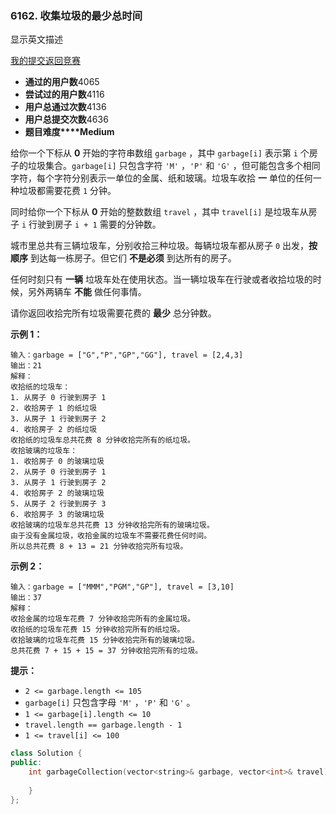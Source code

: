 ### 6162. 收集垃圾的最少总时间

 显示英文描述

 

[我的提交](https://leetcode.cn/contest/weekly-contest-308/problems/minimum-amount-of-time-to-collect-garbage/submissions/)[返回竞赛](https://leetcode.cn/contest/weekly-contest-308/)

- **通过的用户数**4065
- **尝试过的用户数**4116
- **用户总通过次数**4136
- **用户总提交次数**4636
- **题目难度****Medium**

给你一个下标从 **0** 开始的字符串数组 `garbage` ，其中 `garbage[i]` 表示第 `i` 个房子的垃圾集合。`garbage[i]` 只包含字符 `'M'` ，`'P'` 和 `'G'` ，但可能包含多个相同字符，每个字符分别表示一单位的金属、纸和玻璃。垃圾车收拾 **一** 单位的任何一种垃圾都需要花费 `1` 分钟。

同时给你一个下标从 **0** 开始的整数数组 `travel` ，其中 `travel[i]` 是垃圾车从房子 `i` 行驶到房子 `i + 1` 需要的分钟数。

城市里总共有三辆垃圾车，分别收拾三种垃圾。每辆垃圾车都从房子 `0` 出发，**按顺序** 到达每一栋房子。但它们 **不是必须** 到达所有的房子。

任何时刻只有 **一辆** 垃圾车处在使用状态。当一辆垃圾车在行驶或者收拾垃圾的时候，另外两辆车 **不能** 做任何事情。

请你返回收拾完所有垃圾需要花费的 **最少** 总分钟数。

 

**示例 1：**

```
输入：garbage = ["G","P","GP","GG"], travel = [2,4,3]
输出：21
解释：
收拾纸的垃圾车：
1. 从房子 0 行驶到房子 1
2. 收拾房子 1 的纸垃圾
3. 从房子 1 行驶到房子 2
4. 收拾房子 2 的纸垃圾
收拾纸的垃圾车总共花费 8 分钟收拾完所有的纸垃圾。
收拾玻璃的垃圾车：
1. 收拾房子 0 的玻璃垃圾
2. 从房子 0 行驶到房子 1
3. 从房子 1 行驶到房子 2
4. 收拾房子 2 的玻璃垃圾
5. 从房子 2 行驶到房子 3
6. 收拾房子 3 的玻璃垃圾
收拾玻璃的垃圾车总共花费 13 分钟收拾完所有的玻璃垃圾。
由于没有金属垃圾，收拾金属的垃圾车不需要花费任何时间。
所以总共花费 8 + 13 = 21 分钟收拾完所有垃圾。
```

**示例 2：**

```
输入：garbage = ["MMM","PGM","GP"], travel = [3,10]
输出：37
解释：
收拾金属的垃圾车花费 7 分钟收拾完所有的金属垃圾。
收拾纸的垃圾车花费 15 分钟收拾完所有的纸垃圾。
收拾玻璃的垃圾车花费 15 分钟收拾完所有的玻璃垃圾。
总共花费 7 + 15 + 15 = 37 分钟收拾完所有的垃圾。
```

 

**提示：**

- `2 <= garbage.length <= 105`
- `garbage[i]` 只包含字母 `'M'` ，`'P'` 和 `'G'` 。
- `1 <= garbage[i].length <= 10`
- `travel.length == garbage.length - 1`
- `1 <= travel[i] <= 100`

```cpp
class Solution {
public:
    int garbageCollection(vector<string>& garbage, vector<int>& travel) {
        
    }
};
```


